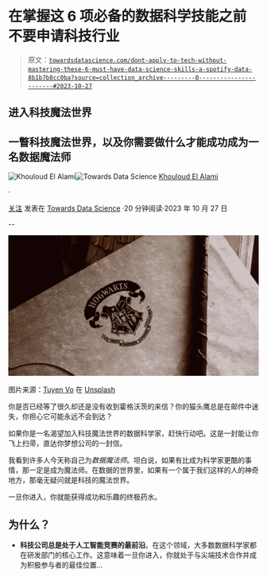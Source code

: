 # 在掌握这 6 项必备的数据科学技能之前不要申请科技行业

> 原文：[`towardsdatascience.com/dont-apply-to-tech-without-mastering-these-6-must-have-data-science-skills-a-spotify-data-8b1b7b8cc0ba?source=collection_archive---------0-----------------------#2023-10-27`](https://towardsdatascience.com/dont-apply-to-tech-without-mastering-these-6-must-have-data-science-skills-a-spotify-data-8b1b7b8cc0ba?source=collection_archive---------0-----------------------#2023-10-27)

## 进入科技魔法世界

## 一瞥科技魔法世界，以及你需要做什么才能成功成为一名数据魔法师

[](https://medium.com/@elalamik?source=post_page-----8b1b7b8cc0ba--------------------------------)![Khouloud El Alami](https://medium.com/@elalamik?source=post_page-----8b1b7b8cc0ba--------------------------------)[](https://towardsdatascience.com/?source=post_page-----8b1b7b8cc0ba--------------------------------)![Towards Data Science](https://towardsdatascience.com/?source=post_page-----8b1b7b8cc0ba--------------------------------) [Khouloud El Alami](https://medium.com/@elalamik?source=post_page-----8b1b7b8cc0ba--------------------------------)

·

[关注](https://medium.com/m/signin?actionUrl=https%3A%2F%2Fmedium.com%2F_%2Fsubscribe%2Fuser%2F9c6a36490614&operation=register&redirect=https%3A%2F%2Ftowardsdatascience.com%2Fdont-apply-to-tech-without-mastering-these-6-must-have-data-science-skills-a-spotify-data-8b1b7b8cc0ba&user=Khouloud+El+Alami&userId=9c6a36490614&source=post_page-9c6a36490614----8b1b7b8cc0ba---------------------post_header-----------) 发表在 [Towards Data Science](https://towardsdatascience.com/?source=post_page-----8b1b7b8cc0ba--------------------------------) ·20 分钟阅读·2023 年 10 月 27 日[](https://medium.com/m/signin?actionUrl=https%3A%2F%2Fmedium.com%2F_%2Fvote%2Ftowards-data-science%2F8b1b7b8cc0ba&operation=register&redirect=https%3A%2F%2Ftowardsdatascience.com%2Fdont-apply-to-tech-without-mastering-these-6-must-have-data-science-skills-a-spotify-data-8b1b7b8cc0ba&user=Khouloud+El+Alami&userId=9c6a36490614&source=-----8b1b7b8cc0ba---------------------clap_footer-----------)

--

[](https://medium.com/m/signin?actionUrl=https%3A%2F%2Fmedium.com%2F_%2Fbookmark%2Fp%2F8b1b7b8cc0ba&operation=register&redirect=https%3A%2F%2Ftowardsdatascience.com%2Fdont-apply-to-tech-without-mastering-these-6-must-have-data-science-skills-a-spotify-data-8b1b7b8cc0ba&source=-----8b1b7b8cc0ba---------------------bookmark_footer-----------)![](img/b671e1f4733ce6fef46ea372b7a3a321.png)

图片来源：[Tuyen Vo](https://unsplash.com/@bitu2104?utm_source=medium&utm_medium=referral) 在 [Unsplash](https://unsplash.com/?utm_source=medium&utm_medium=referral)

你是否已经等了很久却还是没有收到霍格沃茨的来信？你的猫头鹰总是在邮件中迷失，你担心它可能永远不会到达？

如果你是一名渴望加入科技魔法世界的数据科学家，赶快行动吧。这是一封能让你飞上扫帚，直达你梦想公司的一封信。

我看到许多人今天称自己为*数据魔法师*。坦白说，如果有比成为科学家更酷的事情，那一定是成为魔法师。在数据的世界里，如果有一个属于我们这样的人的神奇地方，那毫无疑问就是科技的魔法世界。

一旦你进入，你就能获得成功和乐趣的终极药水。

## 为什么？

+   **科技公司总是处于人工智能竞赛的最前沿**。在这个领域，大多数数据科学家都在研发部门的核心工作。这意味着一旦你进入，你就处于与尖端技术合作并成为积极参与者的最佳位置…
